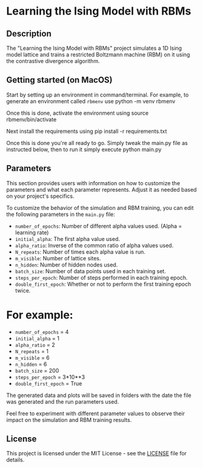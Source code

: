 # Learning the Ising Model with RBMs

## Description
The "Learning the Ising Model with RBMs" project simulates a 1D Ising model lattice and trains a restricted Boltzmann machine (RBM) on it using the contrastive divergence algorithm.

## Getting started (on MacOS)
Start by setting up an environment in command/terminal. For example, to generate an environment called `rbmenv` use
    python -m venv rbmenv

Once this is done, activate the environment using
    source rbmenv/bin/activate

Next install the requirements using 
    pip install -r requirements.txt

Once this is done you're all ready to go. Simply tweak the main.py file as instructed below, then to run it simply execute
    python main.py

## Parameters
This section provides users with information on how to customize the parameters and what each parameter represents. Adjust it as needed based on your project's specifics.

To customize the behavior of the simulation and RBM training, you can edit the following parameters in the `main.py` file:

- `number_of_epochs`: Number of different alpha values used. (Alpha = learning rate)
- `initial_alpha`: The first alpha value used.
- `alpha_ratio`: Inverse of the common ratio of alpha values used.
- `N_repeats`: Number of times each alpha value is run.
- `m_visible`: Number of lattice sites.
- `n_hidden`: Number of hidden nodes used.
- `batch_size`: Number of data points used in each training set.
- `steps_per_epoch`: Number of steps performed in each training epoch.
- `double_first_epoch`: Whether or not to perform the first training epoch twice. 

# For example:
- `number_of_epochs` = 4
- `initial_alpha` = 1
- `alpha_ratio` = 2
- `N_repeats` = 1
- `m_visible` = 6
- `n_hidden` = 6
- `batch_size` = 200
- `steps_per_epoch` = 3*10**3
- `double_first_epoch` = True


The generated data and plots will be saved in folders with the date the file was generated and the run parameters used.

Feel free to experiment with different parameter values to observe their impact on the simulation and RBM training results.

## License
This project is licensed under the MIT License - see the [LICENSE](LICENSE) file for details.